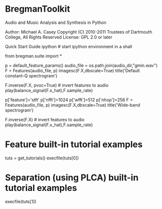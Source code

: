 BregmanToolkit
==============

Audio and Music Analysis and Synthesis in Python

Author: Michael A. Casey
Copyright (C) 2010-2011 Trustees of Dartmouth College, All Rights Reserved
License: GPL 2.0 or later

Quick Start Guide
ipython # start ipython environment in a shall

from bregman.suite import *

p = default_feature_params()
audio_file = os.path.join(audio_dir,"gmin.wav")
F = Features(audio_file, p)
imagesc(F.X,dbscale=True)
title('Default constant-Q spectrogram')

F.inverse(F.X, pvoc=True) # invert features to audio
play(balance_signal(F.x_hat),F.sample_rate)

p['feature']='stft'
p['nfft']=1024
p['wfft']=512
p['nhop']=256
F = Features(audio_file, p)
imagesc(F.X,dbscale=True)
title('Wide-band spectrogram')

F.inverse(F.X) # invert features to audio
play(balance_signal(F.x_hat),F.sample_rate)

# Feature built-in tutorial examples
tuts = get_tutorials()
execfile(tuts[0])

# Separation (using PLCA) built-in tutorial examples
execfile(tuts[1])

